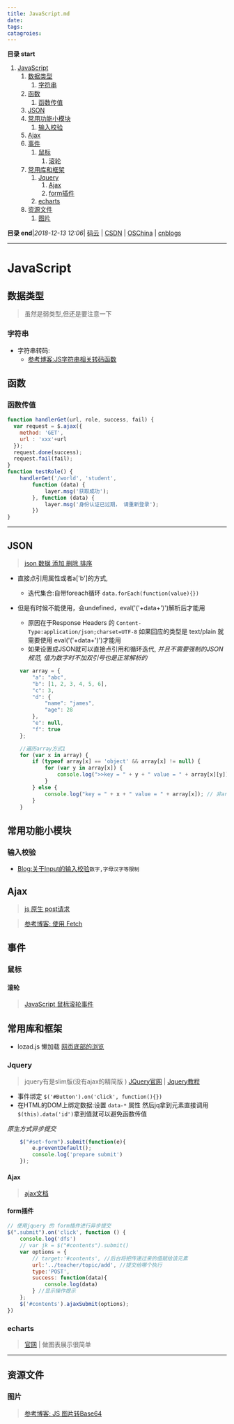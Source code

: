 ```yaml
---
title: JavaScript.md
date: 
tags: 
catagroies: 
---
```


**目录 start**
 
1. [JavaScript](#javascript)
    1. [数据类型](#数据类型)
        1. [字符串](#字符串)
    1. [函数](#函数)
        1. [函数传值](#函数传值)
    1. [JSON](#json)
    1. [常用功能小模块](#常用功能小模块)
        1. [输入校验](#输入校验)
    1. [Ajax](#ajax)
    1. [事件](#事件)
        1. [鼠标](#鼠标)
            1. [滚轮](#滚轮)
    1. [常用库和框架](#常用库和框架)
        1. [Jquery](#jquery)
            1. [Ajax](#ajax)
            1. [form插件](#form插件)
        1. [echarts](#echarts)
    1. [资源文件](#资源文件)
        1. [图片](#图片)

**目录 end**|_2018-12-13 12:06_| [码云](https://gitee.com/gin9) | [CSDN](http://blog.csdn.net/kcp606) | [OSChina](https://my.oschina.net/kcp1104) | [cnblogs](http://www.cnblogs.com/kuangcp)
****************************************
# JavaScript

## 数据类型
> 虽然是弱类型,但还是要注意一下

### 字符串
- 字符串转码:
    - [参考博客:JS字符串相关转码函数](http://www.cnblogs.com/xcsn/archive/2013/05/15/3079373.html)

## 函数
### 函数传值
```js
function handlerGet(url, role, success, fail) {
  var request = $.ajax({
    method: 'GET',
    url : 'xxx'+url
  });
  request.done(success);
  request.fail(fail);
}
function testRole() {
    handlerGet('/world', 'student',
        function (data) {
            layer.msg('获取成功');
        }, function (data) {
            layer.msg('身份认证已过期， 请重新登录');
        })
}
```
**********************
## JSON
> [json 数据 添加 删除 排序](http://blog.51yip.com/jsjquery/1583.html)

- 直接点引用属性或者a['b']的方式,
    - 迭代集合:自带foreach循环 `data.forEach(function(value){})`

- 但是有时候不能使用，会undefined，eval('('+data+')')解析后才能用
    - 原因在于Response Headers 的 `Content-Type:application/json;charset=UTF-8` 如果回应的类型是 text/plain 就需要使用 eval('('+data+')')才能用
    - 如果设置成JSON就可以直接点引用和循环迭代, _并且不需要强制的JSON规范, 值为数字时不加双引号也是正常解析的_

```js
    var array = {
        "a": "abc",
        "b": [1, 2, 3, 4, 5, 6],
        "c": 3,
        "d": {
            "name": "james",
            "age": 28
        },
        "e": null,
        "f": true
    };

    //遍历array方式1
    for (var x in array) {
        if (typeof array[x] == 'object' && array[x] != null) {
            for (var y in array[x]) {
                console.log(">>key = " + y + " value = " + array[x][y]);
            }
        } else {
            console.log("key = " + x + " value = " + array[x]); // 非array object
        }
    }
```
## 常用功能小模块
### 输入校验

- [Blog:关于Input的输入校验](http://yuncode.net/code/c_5039bb4a3fccf28)`数字,字母汉字等限制`

## Ajax
> [js 原生 post请求](https://segmentfault.com/q/1010000005162727)

> [参考博客: 使用 Fetch](https://developer.mozilla.org/zh-CN/docs/Web/API/Fetch_API/Using_Fetch)

## 事件


### 鼠标

#### 滚轮
> [JavaScript 鼠标滚轮事件](https://www.web-tinker.com/article/20037.html)



## 常用库和框架
- lozad.js 懒加载
[网页底部的浏览 ](https://www.logicbig.com/tutorials/java-ee-tutorial/jpa/group-by-criteria.html) 

### Jquery
> jquery有是slim版(没有ajax的精简版 ) [JQuery官网](http://jquery.com/) | [Jquery教程](http://www.w3school.com.cn/jquery/index.asp)

- 事件绑定 `$('#Button').on('click', function(){})`
- 在HTML的DOM上绑定数据:设置 `data-*` 属性 然后jq拿到元素直接调用 `$(this).data('id')`拿到值就可以避免函数传值

_原生方式异步提交_
```js
    $("#set-form").submit(function(e){
        e.preventDefault();
        console.log('prepare submit')
    });
```
#### Ajax
> [ajax文档](https://api.jquery.com/jQuery.ajax/)

#### form插件
```js
// 使用jquery 的 form插件进行异步提交
$(".submit").on('click', function () {
    console.log('dfs')
    // var jk = $("#contents").submit()
    var options = {
        // target:'#contents', //后台将把传递过来的值赋给该元素
        url:'../teacher/topic/add', //提交给哪个执行
        type:'POST',
        success: function(data){
            console.log(data)
        } //显示操作提示
    };
    $('#contents').ajaxSubmit(options);
})
```

### echarts
> [官网](http://echarts.baidu.com/index.html) | 做图表展示很简单

***************************************

## 资源文件
### 图片
> [参考博客: JS 图片转Base64](http://www.cnblogs.com/wujingtao/p/5196836.html)
